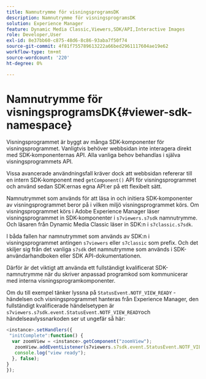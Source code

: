 ```yaml
---
title: Namnutrymme för visningsprogramsDK
description: Namnutrymme för visningsprogramsDK
solution: Experience Manager
feature: Dynamic Media Classic,Viewers,SDK/API,Interactive Images
role: Developer,User
exl-id: 8e37bb60-c875-48d6-8c86-93aba7f50f74
source-git-commit: 4f81f755789613222a66bed2961117604ae19e62
workflow-type: tm+mt
source-wordcount: '220'
ht-degree: 0%

---
```


# Namnutrymme för visningsprogramsDK{#viewer-sdk-namespace}

Visningsprogrammet är byggt av många SDK-komponenter för visningsprogrammet. Vanligtvis behöver webbsidan inte interagera direkt med SDK-komponenternas API. Alla vanliga behov behandlas i själva visningsprogrammets API.

Vissa avancerade användningsfall kräver dock att webbsidan refererar till en intern SDK-komponent med `getComponent()` API för visningsprogrammet och använd sedan SDK:ernas egna API:er på ett flexibelt sätt.

Namnutrymmet som används för att läsa in och initiera SDK-komponenter av visningsprogrammet beror på i vilken miljö visningsprogrammet körs. Om visningsprogrammet körs i Adobe Experience Manager läser visningsprogrammet in SDK-komponenter i `s7viewers.s7sdk` namnutrymme. Och läsaren från Dynamic Media Classic läser in SDK:n i `s7classic.s7sdk`.

I båda fallen har namnutrymmet som används av SDK:n i visningsprogrammet antingen `s7viewers` eller `s7classic` som prefix. Och det skiljer sig från det vanliga `s7sdk` det namnutrymme som används i SDK-användarhandboken eller SDK API-dokumentationen.

Därför är det viktigt att använda ett fullständigt kvalificerat SDK-namnutrymme när du skriver anpassad programkod som kommunicerar med interna visningsprogramkomponenter.

Om du till exempel tänker lyssna på `StatusEvent.NOTF_VIEW_READY` -händelsen och visningsprogrammet hanteras från Experience Manager, den fullständigt kvalificerade händelsetypen är `s7viewers.s7sdk.event.StatusEvent.NOTF_VIEW_READY`och händelseavlyssnarkoden ser ut ungefär så här:

```javascript {.line-numbers}
<instance>.setHandlers({ 
 "initComplete":function() { 
  var zoomView = <instance>.getComponent("zoomView"); 
   zoomView.addEventListener(s7viewers.s7sdk.event.StatusEvent.NOTF_VIEW_READY, function(e) { 
   console.log("view ready"); 
  }, false); 
} 
});
```
